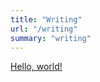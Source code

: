 ```yaml
---
title: "Writing"
url: "/writing"
summary: "writing"
---
```

<a href="http://example.com/" target="_blank">Hello, world!</a>